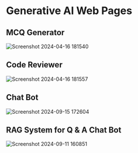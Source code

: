 # Generative AI Web Pages
## MCQ Generator
![Screenshot 2024-04-16 181540](https://github.com/Madhavi3N/GenAi/assets/146516099/f2f8b95b-3bfb-49f0-8c91-16e4ae22dd5e)
## Code Reviewer
![Screenshot 2024-04-16 181557](https://github.com/Madhavi3N/GenAi/assets/146516099/73850d86-d0a5-4536-aa47-e7765235c034)
## Chat Bot
![Screenshot 2024-09-15 172604](https://github.com/user-attachments/assets/603e2a0e-3371-4273-86db-c17b1904589d)
## RAG System for Q & A Chat Bot
![Screenshot 2024-09-11 160851](https://github.com/user-attachments/assets/dc6efbcb-fe8d-49a8-b394-78e087f8736d)
